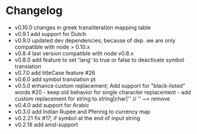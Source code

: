 # Changelog

* v0.10.0  changes in greek transliteration mapping table
* v0.9.1   add support for Dutch
* v0.9.0   updated dev dependencies; because of dep. we are only compatible with node > 0.10.x
* v0.8.4   last version compatible with node v0.8.x
* v0.8.0   add feature to set 'lang' to true or false to deactivate symbol translation
* v0.7.0   add titleCase feature #26
* v0.6.0   add symbol translation pt
* v0.5.0   enhance custom replacement; Add support for "black-listed" words #20 - keep old behavior for single character replacement - add custom replacement for string to string|char|'' // '' ~= remove
* v0.4.0   add support for Arabic
* v0.3.0   add Indian Rupee and Pfennig to currency map
* v0.2.21  fix #17; if symbol at the end of input string
* v0.2.18  add amd-support
